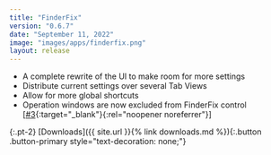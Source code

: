 ```yaml
---
title: "FinderFix"
version: "0.6.7"
date: "September 11, 2022"
image: "images/apps/finderfix.png"
layout: release
---
```


- A complete rewrite of the UI to make room for more settings
- Distribute current settings over several Tab Views
- Allow for more global shortcuts
- Operation windows are now excluded from FinderFix control [[#3](https://github.com/synappser/FinderFix/issues/3){:target="_blank"}{:rel="noopener noreferrer"}]

{:.pt-2}
[Downloads]({{ site.url }}{% link downloads.md %}){:.button .button-primary style="text-decoration: none;"}
